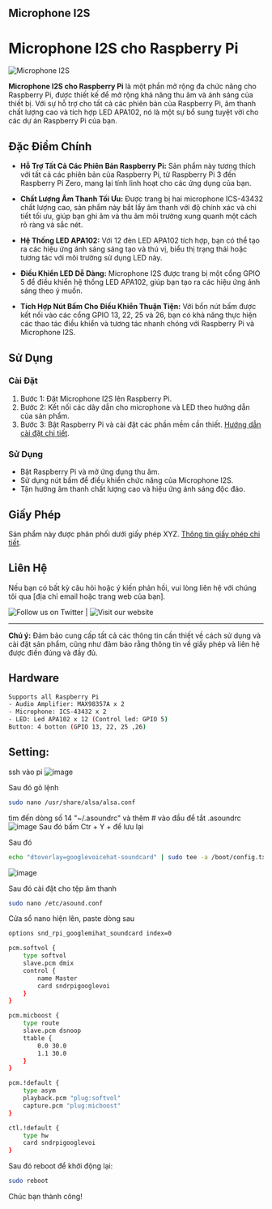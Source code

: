## Microphone I2S
# Microphone I2S cho Raspberry Pi

![Microphone I2S](link-to-your-image.png)

**Microphone I2S cho Raspberry Pi** là một phần mở rộng đa chức năng cho Raspberry Pi, được thiết kế để mở rộng khả năng thu âm và ánh sáng của thiết bị. Với sự hỗ trợ cho tất cả các phiên bản của Raspberry Pi, âm thanh chất lượng cao và tích hợp LED APA102, nó là một sự bổ sung tuyệt vời cho các dự án Raspberry Pi của bạn.

## Đặc Điểm Chính

- **Hỗ Trợ Tất Cả Các Phiên Bản Raspberry Pi:** Sản phẩm này tương thích với tất cả các phiên bản của Raspberry Pi, từ Raspberry Pi 3 đến Raspberry Pi Zero, mang lại tính linh hoạt cho các ứng dụng của bạn.

- **Chất Lượng Âm Thanh Tối Ưu:** Được trang bị hai microphone ICS-43432 chất lượng cao, sản phẩm này bắt lấy âm thanh với độ chính xác và chi tiết tối ưu, giúp bạn ghi âm và thu âm môi trường xung quanh một cách rõ ràng và sắc nét.

- **Hệ Thống LED APA102:** Với 12 đèn LED APA102 tích hợp, bạn có thể tạo ra các hiệu ứng ánh sáng sáng tạo và thú vị, biểu thị trạng thái hoặc tương tác với môi trường sử dụng LED này.

- **Điều Khiển LED Dễ Dàng:** Microphone I2S được trang bị một cổng GPIO 5 để điều khiển hệ thống LED APA102, giúp bạn tạo ra các hiệu ứng ánh sáng theo ý muốn.

- **Tích Hợp Nút Bấm Cho Điều Khiển Thuận Tiện:** Với bốn nút bấm được kết nối vào các cổng GPIO 13, 22, 25 và 26, bạn có khả năng thực hiện các thao tác điều khiển và tương tác nhanh chóng với Raspberry Pi và Microphone I2S.

## Sử Dụng

### Cài Đặt

1. Bước 1: Đặt Microphone I2S lên Raspberry Pi.
2. Bước 2: Kết nối các dây dẫn cho microphone và LED theo hướng dẫn của sản phẩm.
3. Bước 3: Bật Raspberry Pi và cài đặt các phần mềm cần thiết. [Hướng dẫn cài đặt chi tiết](link-to-installation-guide).

### Sử Dụng

- Bật Raspberry Pi và mở ứng dụng thu âm.
- Sử dụng nút bấm để điều khiển chức năng của Microphone I2S.
- Tận hưởng âm thanh chất lượng cao và hiệu ứng ánh sáng độc đáo.

## Giấy Phép

Sản phẩm này được phân phối dưới giấy phép XYZ. [Thông tin giấy phép chi tiết](link-to-license).

## Liên Hệ

Nếu bạn có bất kỳ câu hỏi hoặc ý kiến phản hồi, vui lòng liên hệ với chúng tôi qua [địa chỉ email hoặc trang web của bạn].

![Follow us on Twitter](twitter-icon-link) | ![Visit our website](website-link)

---

**Chú ý:** Đảm bảo cung cấp tất cả các thông tin cần thiết về cách sử dụng và cài đặt sản phẩm, cũng như đảm bảo rằng thông tin về giấy phép và liên hệ được điền đúng và đầy đủ.

## Hardware
```sh
Supports all Raspberry Pi 
- Audio Amplifier: MAX98357A x 2
- Microphone: ICS-43432 x 2
- LED: Led APA102 x 12 (Control led: GPIO 5)
Button: 4 botton (GPIO 13, 22, 25 ,26)

```
## Setting:
ssh vào pi
![image](https://github.com/longhd2/Microphone_I2S/assets/43842525/8f03b8be-271c-4e4f-bbb9-c9465eb33fb5)

Sau đó gõ lệnh
```sh
sudo nano /usr/share/alsa/alsa.conf
```
tìm đến dòng số 14 "~/.asoundrc" và thêm # vào đầu để tắt .asoundrc
![image](https://github.com/longhd2/Microphone_I2S/assets/43842525/ca1c2de4-11de-46ba-8096-25cafe1e0121)
Sau đó bấm Ctr + Y + để lưu lại

Sau đó
```sh
echo "dtoverlay=googlevoicehat-soundcard" | sudo tee -a /boot/config.txt

```
![image](https://github.com/longhd2/Microphone_I2S/assets/43842525/4dc3bae1-6cd2-4f90-946b-783b4f90ebe8)

Sau đó cài đặt cho tệp âm thanh
```sh
sudo nano /etc/asound.conf
```
Cửa sổ nano hiện lên, paste dòng sau

```sh
options snd_rpi_googlemihat_soundcard index=0

pcm.softvol {
    type softvol
    slave.pcm dmix
    control {
        name Master
        card sndrpigooglevoi
    }
}

pcm.micboost {
    type route
    slave.pcm dsnoop
    ttable {
        0.0 30.0
        1.1 30.0
    }
}

pcm.!default {
    type asym
    playback.pcm "plug:softvol"
    capture.pcm "plug:micboost"
}

ctl.!default {
    type hw
    card sndrpigooglevoi
}


```
Sau đó reboot để khởi động lại:
```sh
sudo reboot
```
Chúc bạn thành công!
